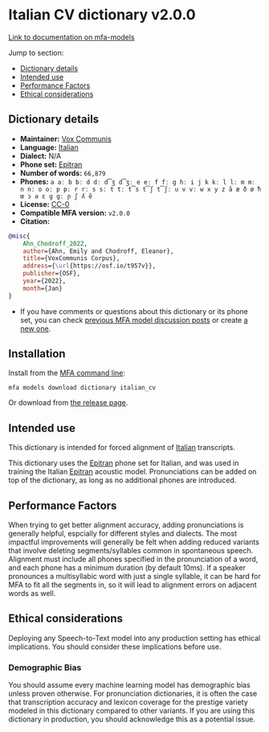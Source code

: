
# Italian CV dictionary v2.0.0

[Link to documentation on mfa-models](https://mfa-models.readthedocs.io/en/main/dictionary/italian_cv.html)

Jump to section:

- [Dictionary details](#dictionary-details)
- [Intended use](#intended-use)
- [Performance Factors](#performance-factors)
- [Ethical considerations](#ethical-considerations)

## Dictionary details

- **Maintainer:** [Vox Communis](https://osf.io/t957v/)
- **Language:** [Italian](https://en.wikipedia.org/wiki/Italian_language)
- **Dialect:** N/A
- **Phone set:** [Epitran](https://github.com/dmort27/epitran)
- **Number of words:** `66,879`
- **Phones:** `a aː b bː d dː d͡ʒ d͡ʒː e eː f fː g hː i j k kː l lː m mː n nː o oː p pː r rː s sː t tː t͡s t͡ʃ t͡ʃː u v vː w x y z ã æ ð ø ħ œ ɔ ə ɛ ɡ ɡː ɲ ʃ ʎ ẽ`
- **License:** [CC-0](https://creativecommons.org/publicdomain/zero/1.0/)
- **Compatible MFA version:** `v2.0.0`
- **Citation:**

```bibtex
@misc{
	Ahn_Chodroff_2022,
	author={Ahn, Emily and Chodroff, Eleanor},
	title={VoxCommunis Corpus},
	address={\url{https://osf.io/t957v}},
	publisher={OSF},
	year={2022},
	month={Jan}
}
```

- If you have comments or questions about this dictionary or its phone set, you can check [previous MFA model discussion posts](https://github.com/MontrealCorpusTools/mfa-models/discussions?discussions_q=Italian+CV+dictionary+v2.0.0) or create [a new one](https://github.com/MontrealCorpusTools/mfa-models/discussions/new).

## Installation

Install from the [MFA command line](https://montreal-forced-aligner.readthedocs.io/en/latest/user_guide/models/index.html):

```
mfa models download dictionary italian_cv
```

Or download from [the release page](https://github.com/MontrealCorpusTools/mfa-models/releases/tag/dictionary-italian_cv-v2.0.0).

## Intended use

This dictionary is intended for forced alignment of [Italian](https://en.wikipedia.org/wiki/Italian_language) transcripts.

This dictionary uses the [Epitran](https://github.com/dmort27/epitran) phone set for Italian, and was used in training the Italian [Epitran](https://github.com/dmort27/epitran) acoustic model.
Pronunciations can be added on top of the dictionary, as long as no additional phones are introduced.

## Performance Factors

When trying to get better alignment accuracy, adding pronunciations is generally helpful, espcially for different styles and dialects.
The most impactful improvements will generally be felt when adding reduced variants that
involve deleting segments/syllables common in spontaneous speech.  Alignment must include all phones specified in the pronunciation of a word, and each phone has
a minimum duration (by default 10ms). If a speaker pronounces a multisyllabic word with just a single syllable, it can be hard for MFA to fit all the segments in,
so it will lead to alignment errors on adjacent words as well.

## Ethical considerations

Deploying any Speech-to-Text model into any production setting has ethical implications. You should consider these implications before use.

### Demographic Bias

You should assume every machine learning model has demographic bias unless proven otherwise.
For pronunciation dictionaries, it is often the case that transcription accuracy and lexicon coverage for the prestige variety modeled in this dictionary compared to other variants.
If you are using this dictionary in production, you should acknowledge this as a potential issue.
